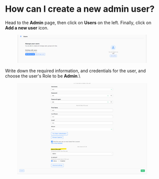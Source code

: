 # How can I create a new admin user?

Head to the **Admin** page, then click on **Users** on the left. Finally, click on **Add a new user** icon.

<figure><img src=".gitbook/assets/image (14) (1).png" alt=""><figcaption></figcaption></figure>

Write down the required information, and credentials for the user, and choose the user's Role to be **Admin**.\


<figure><img src=".gitbook/assets/image (13) (1).png" alt=""><figcaption></figcaption></figure>

